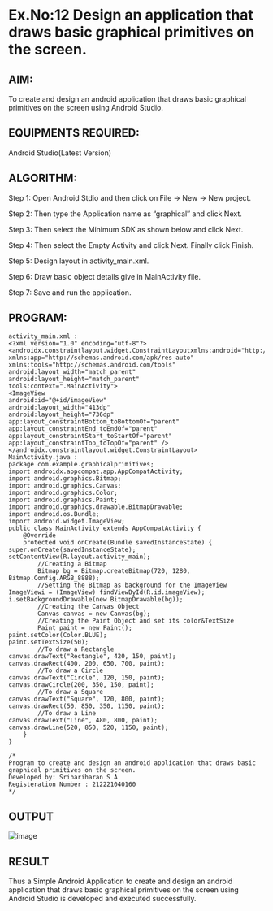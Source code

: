 
# Ex.No:12 Design an application that draws basic graphical primitives on the screen.


## AIM:

To create and design an android application that draws basic graphical primitives on the screen using Android Studio.

## EQUIPMENTS REQUIRED:

Android Studio(Latest Version)

## ALGORITHM:

Step 1: Open Android Stdio and then click on File -> New -> New project.

Step 2: Then type the Application name as “graphical″ and click Next. 

Step 3: Then select the Minimum SDK as shown below and click Next.

Step 4: Then select the Empty Activity and click Next. Finally click Finish.

Step 5: Design layout in activity_main.xml.

Step 6: Draw basic object details give in MainActivity file.

Step 7: Save and run the application.

## PROGRAM:
```
activity_main.xml :
<?xml version="1.0" encoding="utf-8"?>
<androidx.constraintlayout.widget.ConstraintLayoutxmlns:android="http://schemas.android.com/apk/res/android"
xmlns:app="http://schemas.android.com/apk/res-auto"
xmlns:tools="http://schemas.android.com/tools"
android:layout_width="match_parent"
android:layout_height="match_parent"
tools:context=".MainActivity">
<ImageView
android:id="@+id/imageView"
android:layout_width="413dp"
android:layout_height="736dp"
app:layout_constraintBottom_toBottomOf="parent"
app:layout_constraintEnd_toEndOf="parent"
app:layout_constraintStart_toStartOf="parent"
app:layout_constraintTop_toTopOf="parent" />
</androidx.constraintlayout.widget.ConstraintLayout>
MainActivity.java :
package com.example.graphicalprimitives;
import androidx.appcompat.app.AppCompatActivity;
import android.graphics.Bitmap;
import android.graphics.Canvas;
import android.graphics.Color;
import android.graphics.Paint;
import android.graphics.drawable.BitmapDrawable;
import android.os.Bundle;
import android.widget.ImageView;
public class MainActivity extends AppCompatActivity {
    @Override
    protected void onCreate(Bundle savedInstanceState) {
super.onCreate(savedInstanceState);
setContentView(R.layout.activity_main);
        //Creating a Bitmap
        Bitmap bg = Bitmap.createBitmap(720, 1280, Bitmap.Config.ARGB_8888);
        //Setting the Bitmap as background for the ImageView
ImageViewi = (ImageView) findViewById(R.id.imageView);
i.setBackgroundDrawable(new BitmapDrawable(bg));
        //Creating the Canvas Object
        Canvas canvas = new Canvas(bg);
        //Creating the Paint Object and set its color&TextSize
        Paint paint = new Paint();
paint.setColor(Color.BLUE);
paint.setTextSize(50);
        //To draw a Rectangle
canvas.drawText("Rectangle", 420, 150, paint);
canvas.drawRect(400, 200, 650, 700, paint);
        //To draw a Circle
canvas.drawText("Circle", 120, 150, paint);
canvas.drawCircle(200, 350, 150, paint);
        //To draw a Square
canvas.drawText("Square", 120, 800, paint);
canvas.drawRect(50, 850, 350, 1150, paint);
        //To draw a Line
canvas.drawText("Line", 480, 800, paint);
canvas.drawLine(520, 850, 520, 1150, paint);
    }
}

/*
Program to create and design an android application that draws basic graphical primitives on the screen.
Developed by: Srihariharan S A
Registeration Number : 212221040160
*/
```

## OUTPUT
![image](https://github.com/hariharan2383/Mobile-Application-Development/assets/117346668/36c7f2d3-4fa8-4172-af7d-5bb709a9f8c3)



## RESULT
Thus a Simple Android Application to create and design an android application that draws basic graphical primitives on the screen using Android Studio is developed and executed successfully.
